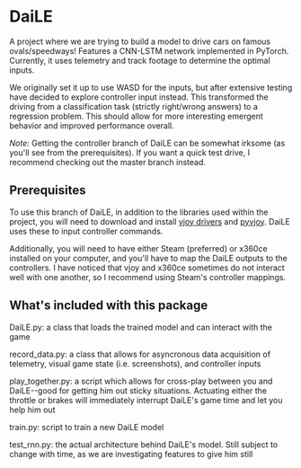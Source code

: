 # DaiLE

A project where we are trying to build a model to drive cars on famous ovals/speedways! Features a CNN-LSTM network implemented in PyTorch. Currently, it uses telemetry and track footage to determine the optimal inputs.

We originally set it up to use WASD for the inputs, but after extensive testing have decided to explore controller input instead. This transformed the driving from a classification task (strictly right/wrong answers) to a regression problem. This should allow for more interesting emergent behavior and improved performance overall.

*Note:* Getting the controller branch of DaiLE can be somewhat irksome (as you'll see from the prerequisites). If you want a quick test drive, I recommend checking out the master branch instead.

## Prerequisites

To use this branch of DaiLE, in addition to the libraries used within the project, you will need to download and install [vjoy drivers](http://vjoystick.sourceforge.net/site/index.php/download-a-install/download) and [pyvjoy](https://github.com/tidzo/pyvjoy). DaiLE uses these to input controller commands.

Additionally, you will need to have either Steam (preferred) or x360ce installed on your computer, and you'll have to map the DaiLE outputs to the controllers. I have noticed that vjoy and x360ce sometimes do not interact well with one another, so I recommend using Steam's controller mappings.

## What's included with this package

DaiLE.py: a class that loads the trained model and can interact with the game

record_data.py: a class that allows for asyncronous data acquisition of telemetry, visual game state (i.e. screenshots), and controller inputs

play_together.py: a script which allows for cross-play between you and DaiLE--good for getting him out sticky situations. Actuating either the throttle or brakes will immediately interrupt DaiLE's game time and let you help him out

train.py: script to train a new DaiLE model

test_rnn.py: the actual architecture behind DaiLE's model. Still subject to change with time, as we are investigating features to give him still


